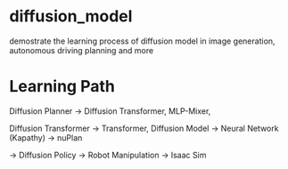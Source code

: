 # diffusion_model
demostrate the learning process of diffusion model in image generation, autonomous driving  planning and more


# Learning Path
Diffusion Planner -> Diffusion Transformer, MLP-Mixer, 

Diffusion Transformer -> Transformer, Diffusion Model -> Neural Network (Kapathy) -> nuPlan 


-> Diffusion Policy -> Robot Manipulation -> Isaac Sim
